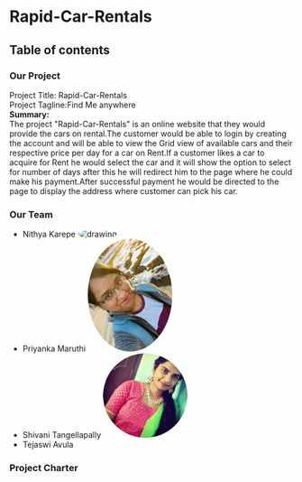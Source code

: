 # Rapid-Car-Rentals

## Table of contents

### Our Project
  Project Title: Rapid-Car-Rentals<br>
  Project Tagline:Find Me anywhere<br>
  **Summary:**<br>
     The project "Rapid-Car-Rentals" is an online website that they would provide the cars on rental.The customer would be able to login by creating the account and will be     able to view the Grid view of available cars and their respective price per day for a car on Rent.If a customer likes a car to acquire for Rent he would select the car and it will show the option to select for number of days after this he will redirect him to the page where he could make his payment.After successful payment he would be directed to the page to display the address where customer can pick his car.<br>

### Our Team
- Nithya Karepe <img src="Nithya.png" alt="drawing" width="150" style="border-radius:50%" />
- Priyanka Maruthi <img src="Priyanka.jpg" alt="drawing" width="150" style="border-radius:50%" />
- Shivani Tangellapally     <img src="vani.jpg.png" alt="drawing" width="150" style="border-radius:50%" />
- Tejaswi Avula

### Project Charter
